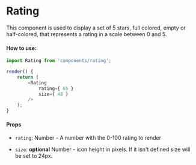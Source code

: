 Rating
======

This component is used to display a set of 5 stars, full colored, empty or half-colored,
that represents a rating in a scale between 0 and 5.

#### How to use:

```js
import Rating from 'components/rating';

render() {
	return (
		<Rating
			rating={ 65 }
			size={ 48 }
		/>
	);
}
```

#### Props

* `rating`: Number - A number with the 0-100 rating to render

* `size`: **optional** Number - icon height in pixels. If it isn't
  defined size will be set to 24px.
